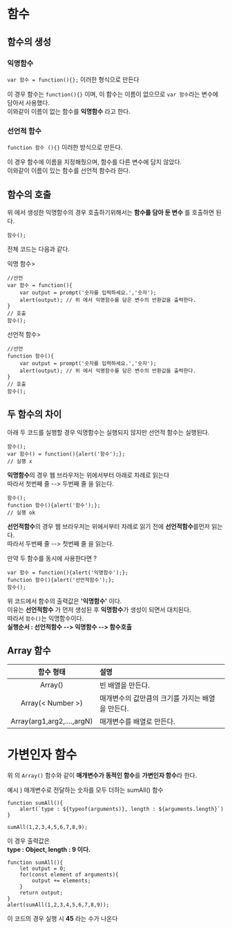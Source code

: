 # 함수

## 함수의 생성

### 익명함수
`var 함수 = function(){};` 이러한 형식으로 만든다  

이 경우  함수는 `function(){}`  이며, 이 함수는 이름이 없으므로 `var 함수`라는 변수에 담아서 사용했다.  
이와같이 이름이 없는 함수를 **익명함수** 라고 한다.  

### 선언적 함수
`function 함수 (){}` 이러한 방식으로 만든다.  

이 경우 함수에 이름을 지정해줬으며, 함수를 다른 변수에 담지 않았다.  
이와같이 이름이 있는 함수를 선언적 함수라 한다.  


## 함수의 호출
 위 에서 생성한 익명함수의 경우 호출하기위해서는 **함수를 담아 둔 변수** 를 호출하면 된다.  

```
함수();
```


전체 코드는 다음과 같다.  

익명 함수>
```
//선언
var 함수 = function(){
	var output = prompt('숫자를 입력하세요.','숫자');
	alert(output); // 위 에서 익명함수를 담은 변수의 반환값을 출력한다.
}
// 호출
함수(); 
```

선언적 함수>
```
//선언
function 함수(){
	var output = prompt('숫자를 입력하세요.','숫자');
	alert(output); // 위 에서 익명함수를 담은 변수의 반환값을 출력한다.
}
// 호출
함수(); 
```

## 두 함수의 차이

아래 두 코드를 실행할 경우 익명함수는 실행되지 않지만 선언적 함수는 실행된다.
```
함수();
var 함수() = function(){alert('함수');};
// 실행 x
```
**익명함수**의 경우 웹 브라우저는 위에서부터 아래로 차례로 읽는다  
따라서 첫번째 줄 --> 두번째 줄 을 읽는다.

```
함수();
function 함수(){alert('함수');};
// 실행 ok
```

**선언적함수**의 경우 웹 브라우저는 위에서부터 차례로 읽기 전에 **선언적함수**를먼저 읽는다.   
따라서 두번째 줄 --> 첫번째 줄 을 읽는다.  

만약 두 함수를 동시에 사용한다면 ?  
```
var 함수 = function(){alert('익명함수');};
function 함수(){alert('선언적함수');};
함수();
```
위 코드에서 함수의 출력값은 **'익명함수'** 이다.  
이유는 **선언적함수** 가 먼저 생성된 후 **익명함수**가 생성이 되면서 대치된다.  
따라서 `함수()`는 익명함수이다.  
**실행순서 : 선언적함수 --> 익명함수 --> 함수호출**


## Array 함수

함수 형태|설명
:--:|:--
Array()|빈 배열을 만든다.
Array(< Number >)|매개변수의 값만큼의 크기를 가지는 배열을 만든다.
Array(arg1,arg2,....,argN)|매개변수를 배열로 만든다.

# 가변인자 함수

위 의 `Array()` 함수와 같이 **매개변수가 동적인 함수**를 **가변인자 함수**라 한다.  

예시 ) 매개변수로 전달하는 숫자를 모두 더하는 sumAll() 함수  
```
function sumAll(){
	alert(`type : ${typeof(arguments)}, length : ${arguments.length}`)
}

sumAll(1,2,3,4,5,6,7,8,9);
```
 이 경우 출력값은  
**type : Object, length : 9 이다.**  

```
function sumAll(){
	let output = 0;
	for(const element of arguments){
		output += elements;
	}
	return output;
}
alert(sumAll(1,2,3,4,5,6,7,8,9));
```
이 코드의 경우 실행 시 **45** 라는 수가 나온다
